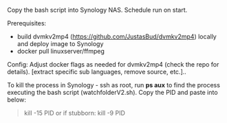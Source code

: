 Copy the bash script into Synology NAS. Schedule run on start.

Prerequisites:

- build dvmkv2mp4 (https://github.com/JustasBud/dvmkv2mp4) locally and deploy image to Synology
- docker pull linuxserver/ffmpeg


Config:
Adjust docker flags as needed for dvmkv2mp4 (check the repo for details). [extract specific sub languages, remove source, etc.]..


To kill the process in Synology - ssh as root, run **ps aux** to find the process executing the bash script (watchfolderV2.sh). Copy the PID and paste into below:


> kill -15 PID
> or if  stubborn:
> kill -9 PID
